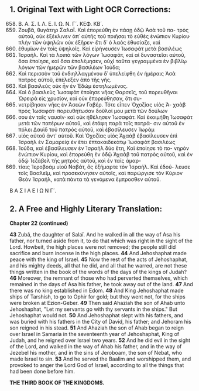 ## 1. Original Text with Light OCR Corrections:

658. Β. Α. Σ. Ι. Λ. Ε. Ι. Ω. Ν. Γ´. ΚΕΦ. ΚΒ´.
43. Ζουβᾶ, θυγάτηρ Σαλαΐ. Καὶ ἐπορεύθη ἐν πάσῃ ὁδῷ Ἀσὰ τοῦ πα-
    τρὸς αὐτοῦ, οὐκ ἐξέκλινεν ἀπ᾽ αὐτῆς τοῦ ποιῆσαι τὸ εὐθὲς ἐνώπιον
    Κυρίου· πλὴν τῶν ὑψηλῶν οὐκ ἐξῆρεν· ἔτι δ᾽ ὁ λαὸς ἐθυσίαζε, καὶ
44. ἐθυμίων ἐν τοῖς ὑψηλοῖς. Καὶ εἰρήνευσεν Ἰωσαφὰτ μετὰ βασιλέως
45. Ἰσραήλ. Καὶ τὰ λοιπὰ τῶν λόγων Ἰωσαφάτ, καὶ αἱ δυναστεῖαι
    αὐτοῦ, ὅσα ἐποίησε, καὶ ὅσα ἐπολέμησεν, οὐχὶ ταῦτα γεγραμμένα
    ἐν βιβλίῳ λόγων τῶν ἡμερῶν τῶν βασιλέων Ἰούδα;
46. Καὶ περισσὸν τοῦ ἐνδιηλλαγμένου δ᾽ ὑπελείφθη ἐν ἡμέραις Ἀσὰ πατρὸς
    αὐτοῦ, ἐπέλεξεν ἀπὸ τῆς γῆς.
47. Καὶ βασιλεὺς οὐκ ἦν ἐν Ἐδώμ ἐστηλωμένος.
48. Καὶ ὁ βασιλεὺς Ἰωσαφὰτ ἐποίησε νῆας Θαρσεῖς,
    τοῦ πορευθῆναι Ὠφειρὰ εἰς χρυσίον, καὶ οὐκ ἐπορεύθησαν, ὅτι συ-
49. νετρίβησαν νῆες ἐν Ἀσεὼν Γαβέρ. Τότε εἶπεν Ὀχοζίας υἱὸς Ἀ-
    χαὰβ πρὸς Ἰωσαφάτ· πορευθήτωσαν δοῦλοί μου μετὰ τῶν δούλων
50. σου ἐν ταῖς ναυσίν· καὶ οὐκ ἠθέλησεν Ἰωσαφάτ. Καὶ ἐκοιμήθη
    Ἰωσαφὰτ μετὰ τῶν πατέρων αὐτοῦ, καὶ ἐτάφη παρὰ τοῖς πατρά-
    σιν αὐτοῦ ἐν πόλει Δαυὶδ τοῦ πατρὸς αὐτοῦ, καὶ ἐβασίλευσεν Ἰωρὰμ
51. υἱὸς αὐτοῦ ἀντ᾽ αὐτοῦ. Καὶ Ὀχοζίας υἱὸς Ἀχαὰβ ἐβασίλευσεν ἐπὶ
    Ἰσραὴλ ἐν Σαμαρείᾳ ἐν ἔτει ἑπτακαιδεκάτῳ Ἰωσαφὰτ βασιλέως
52. Ἰούδα, καὶ ἐβασίλευσεν ἐν Ἰσραὴλ δύο ἔτη, Καὶ ἐποίησε τὸ πο-
    νηρὸν ἐνώπιον Κυρίου, καὶ ἐπορεύθη ἐν ὁδῷ Ἀχαὰβ τοῦ πατρὸς
    αὐτοῦ, καὶ ἐν ὁδῷ Ἰεζάβελ τῆς μητρὸς αὐτοῦ, καὶ ἐν ταῖς ἁμαρ-
53. τίαις Ἱεροβοὰμ υἱοῦ Ναβάτ, ὃς ἐξήμαρτε τὸν Ἰσραήλ. Καὶ ἐδού-
    λευσε τοῖς Βααλεῖμ, καὶ προσεκύνησεν αὐτοῖς, καὶ παρώργισε τὸν
    Κύριον Θεὸν Ἰσραήλ, κατὰ πάντα τὰ γενόμενα ἔμπροσθεν αὐτοῦ.

Β Α Σ Ι Λ Ε Ι Ω Ν Γ´.

## 2. A Free and Highly Literary Translation:

**Chapter 22**
**(continued)**

**43** Zubâ, the daughter of Salaï. And he walked in all the way of Asa his father, nor turned aside from it, to do that which was right in the sight of the Lord. Howbeit, the high places were not removed; the people still did sacrifice and burn incense in the high places.
**44** And Jehoshaphat made peace with the king of Israel.
**45** Now the rest of the acts of Jehoshaphat, and his mighty deeds, all that he did, and all that he warred, are not these things written in the book of the words of the days of the kings of Judah?
**46** Moreover, the remnant of those who had perverted themselves, which remained in the days of Asa his father, he took away out of the land.
**47** And there was no king established in Edom.
**48** And King Jehoshaphat made ships of Tarshish, to go to Ophir for gold; but they went not, for the ships were broken at Ezion-Geber.
**49** Then said Ahaziah the son of Ahab unto Jehoshaphat, "Let my servants go with thy servants in the ships." But Jehoshaphat would not.
**50** And Jehoshaphat slept with his fathers, and was buried with his fathers in the City of David, his father; and Jehoram his son reigned in his stead.
**51** And Ahaziah the son of Ahab began to reign over Israel in Samaria in the seventeenth year of Jehoshaphat, King of Judah, and he reigned over Israel two years.
**52** And he did evil in the sight of the Lord, and walked in the way of Ahab his father, and in the way of Jezebel his mother, and in the sins of Jeroboam, the son of Nebat, who made Israel to sin.
**53** And he served the Baalim and worshipped them, and provoked to anger the Lord God of Israel, according to all the things that had been done before him.

**THE THIRD BOOK OF THE KINGDOMS.**
